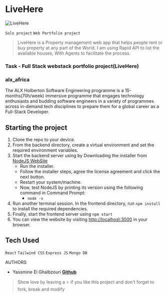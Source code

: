 # LiveHere
![LiveHere](https://github.com/yassminee00/Webstack-Portfolio-Project/blob/main/welcome.png)

`Solo project` `Web Portfolio project`

> LiveHere is a Property management web app that helps people rent or buy property at any part of the World. I am using Rapid API to list the available houses, With Agents to facilitate the process. 


### Task - Full Stack webstack portfolio project(LiveHere)

### alx_africa
The ALX Holberton Software Engineering programme is a 15-months(70h/week) immersive programme that engages technology enthusiasts and budding software engineers in a variety of programmes across in-demand tech disciplines to prepare them for a global career as a Full-Stack Developer.

## Starting the project

1. Clone the repo to your device.
2. From the backend directory, create a virtual environment and set the required environment variables.
3. Start the backend server using by Downloading the installer from [NodeJS WebSite](https://nodejs.org/en/)
    * Run the installer.
    * Follow the installer steps, agree the license agreement and click the next button.
    * Restart your system/machine.
    * Now, test NodeJS by printing its version using the following command in Command Prompt:
        * ` node -v `
4. Run another terminal session. In the frontend directory, run `npm install` to install the required dependencies.
5. Finally, start the frontend server using `npm start`
6. You can view the website by visiting [http://localhost:3000](http://localhost:3000) in your browser.

## Tech Used

`React` `Tailwind CSS` `Express JS` `Mongo DB`

AUTHORS

* Yassmine El Ghalbzouri **[Github](https://github.com/yassminee00)**


> Show love by leaving a ⭐️ if you like this project and don't forget to fork, break and modify 
